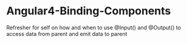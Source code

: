 # Angular4-Binding-Components
Refresher for self on how and when to use @Input() and @Output() to access data from parent  and emit data to parent
